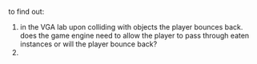 to find out: 
1) in the VGA lab upon colliding with objects the player bounces back. does the game engine need to allow the player to pass through eaten instances or will the player bounce back?
2) 
